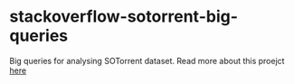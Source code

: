 # stackoverflow-sotorrent-big-queries

Big queries for analysing SOTorrent dataset.
Read more about this proejct [here](https://gurumulay.github.io/datascience/datascience-2/)
